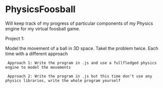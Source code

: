 # PhysicsFoosball
Will keep track of my progress of particular components of my Physics engine for my virtual foosball game.

Project 1:

  Model the movement of a ball in 3D space. Takel the problem twice. Each time with a different approach
    
     Approach 1: Write the program in .js and use a fullfledged physics engine to model the movements
     
     Approach 2: Write the program in .js but this time don't use any physics libraries, write the whole program yourself
